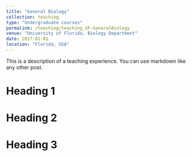 ```yaml
---
title: "General Biology"
collection: teaching
type: "Undergraduate courses"
permalink: /teaching/teaching_UF-GeneralBiology
venue: "University of Florida, Biology Department"
date: 2017-01-01
location: "Florida, USA"
---
```


This is a description of a teaching experience. You can use markdown like any other post.

Heading 1
======

Heading 2
======

Heading 3
======